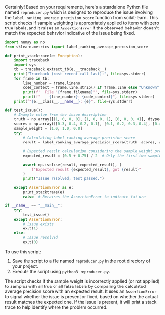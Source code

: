 Certainly! Based on your requirements, here's a standalone Python file named `reproducer.py` which is designed to reproduce the issue involving the `label_ranking_average_precision_score` function from scikit-learn. This script checks if sample weighting is appropriately applied to items with zero true labels, and it raises an `AssertionError` if the observed behavior doesn't match the expected behavior indicative of the issue being fixed.

```python
import numpy as np
from sklearn.metrics import label_ranking_average_precision_score

def print_stacktrace(e: Exception):
    import traceback
    import sys
    tb = traceback.extract_tb(e.__traceback__)
    print("Traceback (most recent call last):", file=sys.stderr)
    for frame in tb:
        line_number = frame.lineno
        code_context = frame.line.strip() if frame.line else "Unknown"
        print(f'  File "{frame.filename}"', file=sys.stderr)
        print(f"    {line_number}: {code_context}", file=sys.stderr)
    print(f"{e.__class__.__name__}: {e}", file=sys.stderr)

def test_issue():
    # Example setup from the issue description
    truth = np.array([[1, 0, 0, 0], [1, 0, 0, 1], [0, 0, 0, 0]], dtype=bool)
    scores = np.array([[0.3, 0.4, 0.2, 0.1], [0.1, 0.2, 0.3, 0.4], [0.4, 0.3, 0.2, 0.1]])
    sample_weight = [1.0, 1.0, 0.0]
    try:
        # Calculating label ranking average precision score
        result = label_ranking_average_precision_score(truth, scores, sample_weight=sample_weight)
        
        # Expected result calculation considering the sample_weight properly
        expected_result = (0.5 + 0.75) / 2  # Only the first two samples should count

        assert np.isclose(result, expected_result), (
            f"Expected result {expected_result}, got {result}"
        )
        print("Issue resolved; test passed.")
        
    except AssertionError as e:
        print_stacktrace(e)
        raise  # Reraises the AssertionError to indicate failure

if __name__ == "__main__":
    try:
        test_issue()
    except AssertionError:
        # Issue exists
        exit(1)
    else:
        # Issue resolved
        exit(0)
```

To use this script:

1. Save the script to a file named `reproducer.py` in the root directory of your project.
2. Execute the script using `python3 reproducer.py`.

The script checks if the sample weight is incorrectly applied (or not applied) to samples with all true or all false labels by comparing the calculated average precision score with an expected result. It uses an `AssertionError` to signal whether the issue is present or fixed, based on whether the actual result matches the expected one. If the issue is present, it will print a stack trace to help identify where the problem occurred.